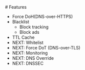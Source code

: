 \# Features

- Force DoH(DNS-over-HTTPS)
- Blacklist
  - Block tracking
  - Block ads
- TTL Cache
- NEXT: Whitelist
- NEXT: Force DoT (DNS-over-TLS)
- NEXT: Monitoring
- NEXT: DNS Override
- NEXT: DNSSEC